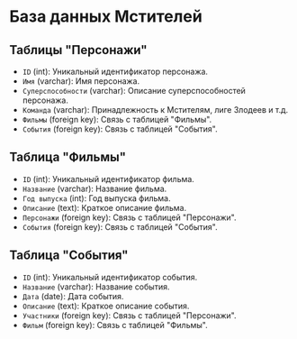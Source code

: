 # База данных Мстителей

## Таблицы "Персонажи"
- `ID` (int): Уникальный идентификатор персонажа.
- `Имя` (varchar): Имя персонажа.
- `Суперспособности` (varchar): Описание суперспособностей персонажа.
- `Команда` (varchar): Принадлежность к Мстителям, лиге Злодеев и т.д.
- `Фильмы` (foreign key): Связь с таблицей "Фильмы".
- `События` (foreign key): Связь с таблицей "События".

## Таблица "Фильмы"
- `ID` (int): Уникальный идентификатор фильма.
- `Название` (varchar): Название фильма.
- `Год выпуска` (int): Год выпуска фильма.
- `Описание` (text): Краткое описание фильма.
- `Персонажи` (foreign key): Связь с таблицей "Персонажи".
- `События` (foreign key): Связь с таблицей "События".

## Таблица "События"
- `ID` (int): Уникальный идентификатор события.
- `Название` (varchar): Название события.
- `Дата` (date): Дата события.
- `Описание` (text): Краткое описание события.
- `Участники` (foreign key): Связь с таблицей "Персонажи".
- `Фильм` (foreign key): Связь с таблицей "Фильмы".
